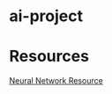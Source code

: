 # ai-project

# Resources
[Neural Network Resource](http://www.wildml.com/2015/09/implementing-a-neural-network-from-scratch/)
